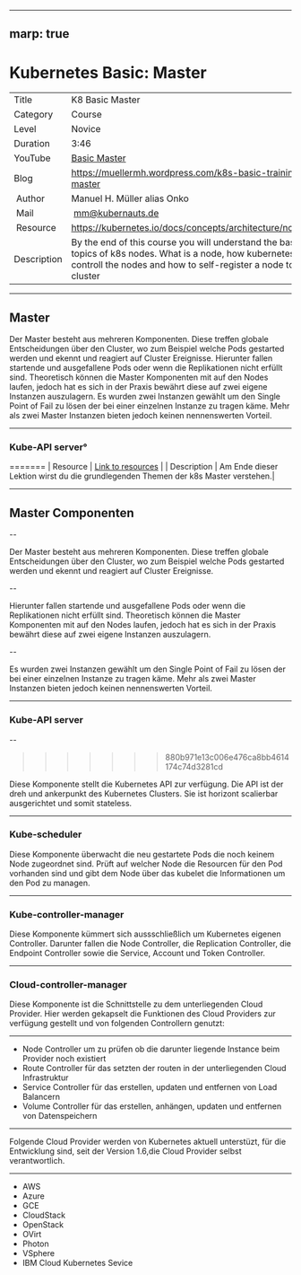 
---
marp: true
---

# Kubernetes Basic:  Master

|||
|---|---|
| Title | K8 Basic Master |
| Category | Course |
| Level | Novice |
| Duration | 3:46 |
| YouTube | [Basic Master](https://www.youtube.com/watch?v=_RePboiZnJY) |
| Blog | https://muellermh.wordpress.com/k8s-basic-training-master  |
| Author | Manuel H. Müller alias Onko |
| Mail | mm@kubernauts.de |
| Resource | https://kubernetes.io/docs/concepts/architecture/nodes/ | 
| Description | By the end of this course you will understand the basic topics of k8s nodes. What is a node, how kubernetes controll the nodes and how to self-register a node to the cluster |

---

## Master

Der Master besteht aus mehreren Komponenten. Diese treffen globale Entscheidungen über den Cluster, wo zum Beispiel welche Pods gestarted werden und ekennt und reagiert auf Cluster Ereignisse. Hierunter fallen startende und ausgefallene Pods oder wenn die Replikationen nicht erfüllt sind. Theoretisch können die Master Komponenten mit auf den Nodes laufen, jedoch hat es sich in der Praxis bewährt diese auf zwei eigene Instanzen auszulagern. Es wurden zwei Instanzen gewählt um den Single Point of Fail zu lösen der bei einer einzelnen Instanze zu tragen käme. Mehr als zwei Master Instanzen bieten jedoch keinen nennenswerten Vorteil.

---

### Kube-API server°
=======
| Resource | [Link to resources](https://kubernetes.io/docs/concepts/overview/components/) |
| Description | Am Ende dieser Lektion wirst du die grundlegenden Themen der k8s Master verstehen.|

---

## Master Componenten

--

Der Master besteht aus mehreren Komponenten. Diese treffen globale Entscheidungen über den Cluster, wo zum Beispiel welche Pods gestarted werden und ekennt und reagiert auf Cluster Ereignisse.

--

Hierunter fallen startende und ausgefallene Pods oder wenn die Replikationen nicht erfüllt sind. Theoretisch können die Master Komponenten mit auf den Nodes laufen, jedoch hat es sich in der Praxis bewährt diese auf zwei eigene Instanzen auszulagern.

--

Es wurden zwei Instanzen gewählt um den Single Point of Fail zu lösen der bei einer einzelnen Instanze zu tragen käme. Mehr als zwei Master Instanzen bieten jedoch keinen nennenswerten Vorteil.

---

### Kube-API server

--
>>>>>>> 880b971e13c006e476ca8bb4614174c74d3281cd

Diese Komponente stellt die Kubernetes API zur verfügung. Die API ist der dreh und ankerpunkt des Kubernetes Clusters. Sie ist horizont scalierbar ausgerichtet und somit stateless.

---

### Kube-scheduler

Diese Komponente überwacht die neu gestartete Pods die noch keinem Node zugeordnet sind. Prüft auf welcher Node die Resourcen für den Pod vorhanden sind und gibt dem Node über das kubelet die Informationen um den Pod zu managen.

---

### Kube-controller-manager

Diese Komponente kümmert sich aussschließlich um Kubernetes eigenen Controller. Darunter fallen die Node Controller, die Replication Controller, die Endpoint Controller sowie die Service, Account und Token Controller.

---

### Cloud-controller-manager

Diese Komponente ist die Schnittstelle zu dem unterliegenden Cloud Provider. Hier werden gekapselt die Funktionen des Cloud Providers zur verfügung gestellt und von folgenden Controllern genutzt:

---

- Node Controller um zu prüfen ob die darunter liegende Instance beim Provider noch existiert
- Route Controller für das setzten der routen in der unterliegenden Cloud Infrastruktur
- Service Controller für das erstellen, updaten und entfernen von Load Balancern
- Volume Controller für das erstellen, anhängen, updaten und entfernen von Datenspeichern

---

Folgende Cloud Provider werden von Kubernetes aktuell unterstüzt, für die Entwicklung sind, seit der Version 1.6,die Cloud Provider selbst verantwortlich.

---

- AWS
- Azure
- GCE
- CloudStack
- OpenStack
- OVirt
- Photon
- VSphere
- IBM Cloud Kubernetes Sevice